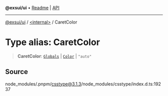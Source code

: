 **@exsui/ui** • [Readme](../../README.md) \| [API](../../globals.md)

***

[@exsui/ui](../../README.md) / [\<internal\>](../README.md) / CaretColor

# Type alias: CaretColor

> **CaretColor**: [`Globals`](Globals.md) \| [`Color`](Color-1.md) \| `"auto"`

## Source

node\_modules/.pnpm/csstype@3.1.3/node\_modules/csstype/index.d.ts:19237
